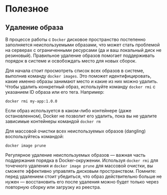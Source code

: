 # Полезное

## Удаление образа

В процессе работы с `Docker` дисковое пространство постепенно заполняется неиспользуемыми образами, что может стать проблемой на серверах с ограниченными ресурсами (да и ваш локальный диск не резиновый). Правильное удаление образов помогает поддерживать порядок в системе и освобождать место для новых сборок.

Для начала стоит просмотреть список всех образов в системе, выполнив команду `docker images`. Это поможет идентифицировать, какие именно образы занимают место и какие из них можно удалить. Чтобы удалить конкретный образ, используйте команду `docker rmi` с указанием ID образа или его тега. Например:

```
docker rmi my-app:1.0.0
```

Если образ используется в каком-либо контейнере (даже остановленном), Docker не позволит его удалить, пока вы не удалите зависимые контейнеры командой `docker rm`

Для массовой очистки всех неиспользуемых образов (dangling) воспользуйтесь командой:

```
docker image prune
```

Регулярное удаление неиспользуемых образов — важная часть поддержания порядка в Docker-окружении. Используя `docker rmi` для точечного удаления и `docker image prune` для массовой очистки, вы сможете эффективно управлять дисковым пространством. Помните: перед удалением стоит убедиться, что образ действительно больше не нужен — восстановить его после удаления можно будет только через повторную сборку или загрузку из реестра.

